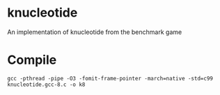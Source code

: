 # knucleotide
An implementation of knucleotide from the benchmark game

# Compile
```
gcc -pthread -pipe -O3 -fomit-frame-pointer -march=native -std=c99 knucleotide.gcc-8.c -o k8
```
